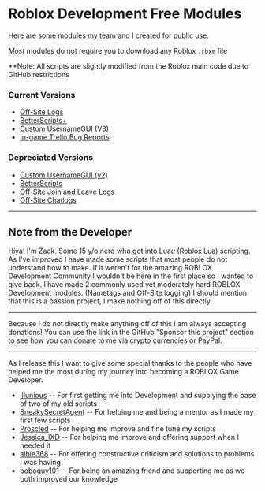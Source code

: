 # Roblox Development Free Modules

Here are some modules my team and I created for public use. 

*Most* modules do not require you to download any Roblox `.rbxm` file

**Note: All scripts are slightly modified from the Roblox main code due to GitHub restrictions 

### Current Versions

- [Off-Site Logs](https://www.roblox.com/library/11240575802/) 
- [BetterScripts+](https://www.roblox.com/library/11430259384/)
- [Custom UsernameGUI (V3)](https://www.roblox.com/library/11632911072/)
- [In-game Trello Bug Reports](https://www.roblox.com/library/11710522507/In-game-Trello-Bug-Reporting-System)

### Depreciated Versions

- [Custom UsernameGUI (v2)](https://www.roblox.com/library/11470123568/)
- [BetterScripts](https://www.roblox.com/library/10811985686/)
- [Off-Site Join and Leave Logs](https://www.roblox.com/library/11240550032/)
- [Off-Site Chatlogs](https://www.roblox.com/library/11240446179/)

----

## Note from the Developer

Hiya! I'm Zack. Some 15 y/o nerd who got into Lua*u* (Roblox Lua) scripting. As I've improved I have made some scripts that most people do not understand how to make. If it weren't for the amazing ROBLOX Development Community I wouldn't be here in the first place so I wanted to give back. I have made 2 commonly used yet moderately hard ROBLOX Development modules. (Nametags and Off-Site logging) I should mention that this is a passion project, I make nothing off of this directly.

----

Because I do not directly make anything off of this I am always accepting donations! You can use the link in the GitHub "Sponsor this project" section to see how you can donate to me via crypto currencies or PayPal.

----

As I release this I want to give some special thanks to the people who have helped me the most during my journey into becoming a ROBLOX Game Developer.
- [Illunious](https://www.roblox.com/users/868314729/profile) -- For first getting me into Development and supplying the base of two of my old scripts
- [SneakySecretAgent](https://www.roblox.com/users/20428519/profile) -- For helping me and being a mentor as I made my first few scripts
- [Proscled](https://www.roblox.com/users/199383691/profile) -- For helping me improve and fine tune my scripts
- [Jessica_IXD](https://www.roblox.com/users/1637624208/profile) -- For helping me improve and offering support when I needed it
- [albie368](https://www.roblox.com/users/65109811/profile) -- For offering constructive criticism and solutions to problems I was having
- [boboguy101](https://www.roblox.com/users/90702806/profile) -- For being an amazing friend and supporting me as we both improved our knowledge
